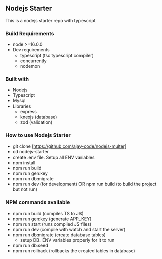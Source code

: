 ## Nodejs Starter

This is a nodejs starter repo with typescript

### Build Requirements

-   node >=16.0.0
-   Dev requirements
    -   typescript (tsc typescript compiler)
    -   concurrently
    -   nodemon

### Built with

-   Nodejs
-   Typescript
-   Mysql
-   Libraries
    -   express
    -   knexjs (database)
    -   zod (validation)

### How to use Nodejs Starter

-   git clone [https://github.com/ajay-code/nodejs-multer]
-   cd nodejs-starter
-   create .env file. Setup all ENV variables
-   npm install
-   npm run build
-   npm run gen:key
-   npm run db:migrate
-   npm run dev (for development) OR npm run build (to build the project but not run)

### NPM commands available

-   npm run build (compiles TS to JS)
-   npm run gen:key (generate APP_KEY)
-   npm run start (runs compiled JS files)
-   npm run dev (compile with watch and start the server)
-   npm run db:migrate (create database tables)
    -   setup DB\_ ENV variables properly for it to run
-   npm run db:seed
-   npm run rollback (rollbacks the created tables in database)
